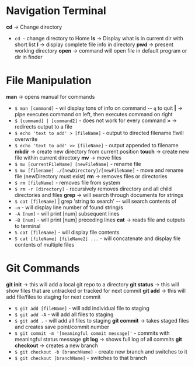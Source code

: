 # Navigation Terminal
**cd** -> Change directory
- `cd ~` change directory to Home
**ls** -> Display what is in current dir with short list
**l** -> display complete file info in directory
**pwd** -> present working directory
**open** -> command will open file in default program or dir in finder

# File Manipulation
**man** -> opens manual for commands
- `$ man [command]` - wil display tons of info on command -- `q` to quit
**|** -> pipe executes command on left, then executes command on right
- `$ [command] | [command2]` - does not work for every command
**>** -> redirects output to a file
- `$ echo 'text to add' > [fileName]` - output to directed filename !!will overwrite
- `$ echo 'text to add' >> [fileName]` - output appended to filename
**mkdir** -> create new directory from current position
**touch** -> create new file within current directory
**mv** -> move files
- `$ mv [currentFileName] [newFileName]` - rename file
- `$ mv [filename] ./[newDirectory]/[newFileName]` - move and rename file (newDirectory must exist)
**rm** -> removes files or directories
- `$ rm [fileName]` - removes file from system
- `$ rm -r [directory]` - recursively removes directory and all child directories and files
**grep** -> will search through documents for strings
- `$ cat [fileName]` | grep 'string to search' -- will search contents of
- `-n` - will display line number of found string/s
- `-A [num]` -  will print [num] subsequent lines
- `-B [num]` - will print [num] preceding lines
**cat** -> reads file and outputs to terminal
- `S cat [fileName]` - will display file contents
- `S cat [fileName] [fileName2] ...` - will concatenate and display file contents of multiple files


# Git Commands
**git init** -> this will add a local git repo to a directory
**git status** -> this will show files that are untracked or tracked for next commit
**git add** -> this will add file/files to staging for next commit
- `$ git add [fileName]` - will add individual file to staging
- `$ git add -A` - will add all files to staging
- `$ git add .` - will add all files to staging
**git commit** -> takes staged files and creates save point/commit number
- `$ git commit -m '[meaningful commit message]'` - commits with meaningful status message
**git log** -> shows full log of all commits
**git checkout** -> creates a new branch
- `$ git checkout -b [branchName]` - create new branch and switches to it
- `$ git checkout [branchName]` - switches to that branch
